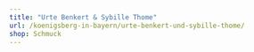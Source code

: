 ```yaml
---
title: "Urte Benkert & Sybille Thome"
url: /koenigsberg-in-bayern/urte-benkert-und-sybille-thome/
shop: Schmuck
---
```

